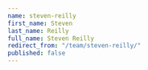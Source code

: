 ```yaml
---
name: steven-reilly
first_name: Steven
last_name: Reilly
full_name: Steven Reilly
redirect_from: "/team/steven-reilly/"
published: false
---
```


